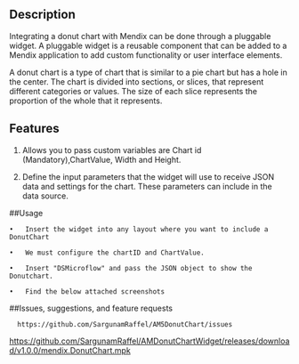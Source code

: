 ## Description

Integrating a donut chart with Mendix can be done through a pluggable widget. A pluggable widget is a reusable component that can be added to a Mendix application to add custom functionality or user interface elements.

A donut chart is a type of chart that is similar to a pie chart but has a hole in the center. The chart is divided into sections, or slices, that represent different categories or values. The size of each slice represents the proportion of the whole that it represents.

## Features

  1. Allows you to pass custom variables are Chart id (Mandatory),ChartValue, Width and Height.
  
  2. Define the input parameters that the widget will use to receive JSON data and settings for the chart. These parameters can include in the data source.
  
##Usage

    •	Insert the widget into any layout where you want to include a DonutChart
    
    •	We must configure the chartID and ChartValue.
    
    •	Insert "DSMicroflow" and pass the JSON object to show the Donutchart.
    
    •	Find the below attached screenshots

##Issues, suggestions, and feature requests

      https://github.com/SargunamRaffel/AM5DonutChart/issues




https://github.com/SargunamRaffel/AMDonutChartWidget/releases/download/v1.0.0/mendix.DonutChart.mpk
